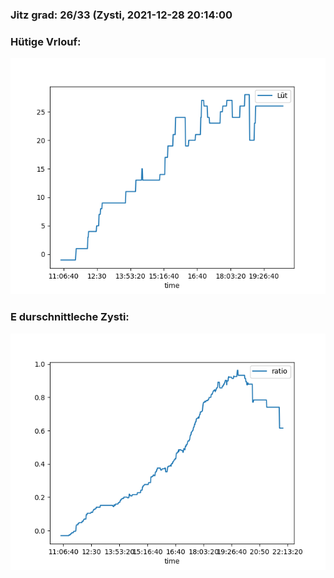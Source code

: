 ### Jitz grad: 26/33 (Zysti, 2021-12-28 20:14:00

### Hütige Vrlouf:
![Graph](Today.png)

### E durschnittleche Zysti:
![Graph](Zysti.png)